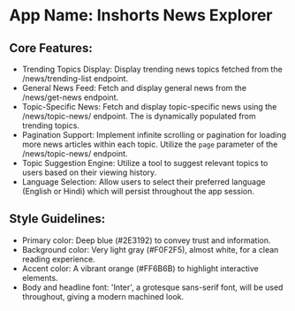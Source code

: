 # **App Name**: Inshorts News Explorer

## Core Features:

- Trending Topics Display: Display trending news topics fetched from the /news/trending-list endpoint.
- General News Feed: Fetch and display general news from the /news/get-news endpoint.
- Topic-Specific News: Fetch and display topic-specific news using the /news/topic-news/<topic> endpoint. The <topic> is dynamically populated from trending topics.
- Pagination Support: Implement infinite scrolling or pagination for loading more news articles within each topic.  Utilize the `page` parameter of the /news/topic-news/<topic> endpoint.
- Topic Suggestion Engine: Utilize a tool to suggest relevant topics to users based on their viewing history.
- Language Selection: Allow users to select their preferred language (English or Hindi) which will persist throughout the app session.

## Style Guidelines:

- Primary color: Deep blue (#2E3192) to convey trust and information.
- Background color: Very light gray (#F0F2F5), almost white, for a clean reading experience.
- Accent color: A vibrant orange (#FF6B6B) to highlight interactive elements.
- Body and headline font: 'Inter', a grotesque sans-serif font, will be used throughout, giving a modern machined look.